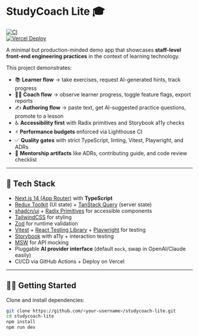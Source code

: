 # StudyCoach Lite 🎓

[![CI](https://github.com/<your-username>/studycoach-lite/actions/workflows/ci.yml/badge.svg)](https://github.com/<your-username>/studycoach-lite/actions)  
[![Vercel Deploy](https://vercelbadge.vercel.app/api/<your-username>/studycoach-lite)](https://studycoach-lite.vercel.app)

A minimal but production-minded demo app that showcases **staff-level front-end engineering practices** in the context of learning technology.  

This project demonstrates:
- 📚 **Learner flow** → take exercises, request AI-generated hints, track progress  
- 🧑‍🏫 **Coach flow** → observe learner progress, toggle feature flags, export reports  
- ✍️ **Authoring flow** → paste text, get AI-suggested practice questions, promote to a lesson  
- ♿ **Accessibility first** with Radix primitives and Storybook a11y checks  
- ⚡ **Performance budgets** enforced via Lighthouse CI  
- ✅ **Quality gates** with strict TypeScript, linting, Vitest, Playwright, and ADRs  
- 🤝 **Mentorship artifacts** like ADRs, contributing guide, and code review checklist  

---

## 🚀 Tech Stack

- [Next.js 14 (App Router)](https://nextjs.org/) with **TypeScript**  
- [Redux Toolkit](https://redux-toolkit.js.org/) (UI state) + [TanStack Query](https://tanstack.com/query) (server state)  
- [shadcn/ui](https://ui.shadcn.com/) + [Radix Primitives](https://www.radix-ui.com/) for accessible components  
- [TailwindCSS](https://tailwindcss.com/) for styling  
- [Zod](https://zod.dev/) for runtime validation  
- [Vitest](https://vitest.dev/) + [React Testing Library](https://testing-library.com/) + [Playwright](https://playwright.dev/) for testing  
- [Storybook](https://storybook.js.org/) with a11y + interaction testing  
- [MSW](https://mswjs.io/) for API mocking  
- Pluggable **AI provider interface** (default `mock`, swap in OpenAI/Claude easily)  
- CI/CD via GitHub Actions + Deploy on Vercel  

---

## 🧑‍💻 Getting Started

Clone and install dependencies:

```bash
git clone https://github.com/<your-username>/studycoach-lite.git
cd studycoach-lite
npm install
npm run dev
